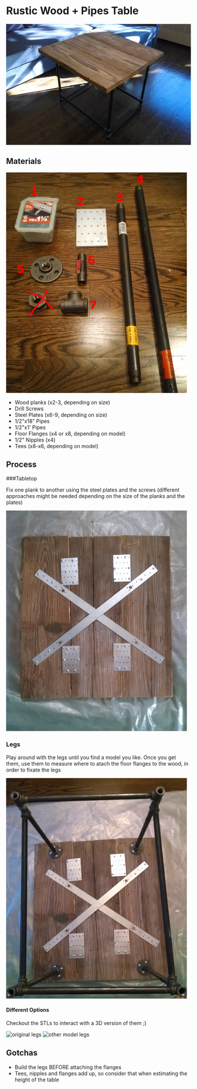 # Rustic Wood + Pipes Table

![finished table](table_04.jpg)

## Materials

![materials](table_01.jpg)

- Wood planks (x2-3, depending on size)
- Drill Screws
- Steel Plates (x6-9, depending on size)
- 1/2"x18" Pipes
- 1/2"x1' Pipes
- Floor Flanges (x4 or x8, depending on model)
- 1/2" Nipples (x4)
- Tees (x8-x6, depending on model)

## Process

###Tabletop

Fix one plank to another using the steel plates and the screws (different approaches might be needed depending on the size of the planks and the plates)

![fix](table_02.jpg)

### Legs

Play around with the legs until you find a model you like. Once you get them, use them to measure where to atach the floor flanges to the wood, in order to fixate the legs

![legs](table_03.jpg)

#### Different Options

Checkout the STLs to interact with a 3D version of them ;)

![original legs](legs_01.jpg)
![other model legs](legs_02.jpg)

## Gotchas

- Build the legs BEFORE attaching the flanges
- Tees, nipples and flanges add up, so consider that when estimating the height of the table
